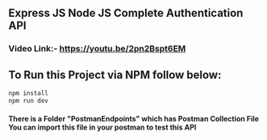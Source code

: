 ## Express JS Node JS Complete Authentication API
### Video Link:- https://youtu.be/2pn2Bspt6EM

## To Run this Project via NPM follow below:

```bash
npm install
npm run dev
```

#### There is a Folder "PostmanEndpoints" which has Postman Collection File You can import this file in your postman to test this API

